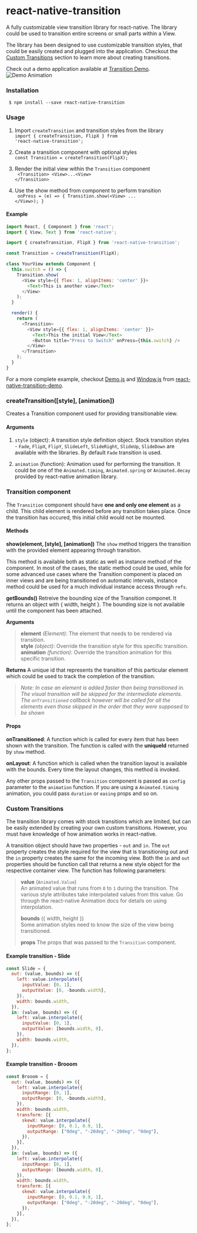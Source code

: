 # react-native-transition
A fully customizable view transition library for react-native. The library
could be used to transition entire screens or small parts within a View.

The library has been designed to use customizable transition styles, that
could be easily created and plugged into the application. Checkout the
[Custom Transitions](#custom-transitions) section to learn more about creating
transitions.

Check out a demo application available at
[Transition Demo](https://github.com/sharingapples/react-native-transition-demo).  
![Demo Animation](./docs/demo.gif)

### Installation
` $ npm install --save react-native-transition`

### Usage

1. Import `createTransition` and transition styles from the library  
   <code>import { createTransition, FlipX } from 'react-native-transition';</code>

2. Create a transition component with optional styles  
   <code>const Transition = createTransition(FlipX);</code>

3. Render the initial view within the `Transition` component  
   <code>
   &lt;Transition&gt;
   &lt;View&gt;...&lt;View&gt;
   &lt;/Transition&gt;
   </code>

4. Use the show method from component to perform transition  
   <code>
     onPress = (e) => { Transition.show(&lt;View&gt; ... &lt;/View&gt;); }
   </code>

#### Example
```javascript
import React, { Component } from 'react';
import { View, Text } from 'react-native';

import { createTransition, FlipX } from 'react-native-transition';

const Transition = createTransition(FlipX);

class YourView extends Component {
  this.switch = () => {
    Transition.show(
      <View style={{ flex: 1, alignItems: 'center' }}>
        <Text>This is another view</Text>
      </View>
    );
  }

  render() {
    return (
      <Transition>
        <View style={{ flex: 1, alignItems: 'center' }}>
          <Text>This the initial View</Text>
          <Button title="Press to Switch" onPress={this.switch} />
        </View>
      </Transition>
    );
  }
}
```

For a more complete example, checkout [Demo.js](https://github.com/sharingapples/react-native-transition-demo/tree/master/src/Demo.js)
and [Window.js](https://github.com/sharingapples/react-native-transition-demo/tree/master/src/Window.js) from
[react-native-transition-demo](https://github.com/sharingapples/react-native-transition-demo).

### createTransition([style], [animation])
Creates a Transition component used for providing transitionable view.

#### Arguments
1. `style` (object): A transition style definition object. Stock transition styles - `Fade`,
`FlipX`, `FlipY`, `SlideLeft`, `SlideRight`, `SlideUp`, `SlideDown` are available
with the libraries. By default `Fade` transition is used.

2. `animation` (function): Animation used for performing the transition. It could
be one of the `Animated.timing`, `Animated.spring` or `Animated.decay` provided
by react-native animation library.

### Transition component
The `Transition` component should have **one and only one element** as a child.
This child element is rendered before any transition takes place. Once the
transition has occured, this initial child would not be mounted.

#### Methods
**show(element, [style], [animation])**
The `show` method triggers the transition with the provided element appearing
through transition.

This method is available both as static as well as instance method of the
component. In most of the cases, the static method could be used, while for
some advanced use cases where the Transition component is placed on inner
views and are being transitioned on automatic intervals, instance method
could be used for a much individual instance access through `refs`.

**getBounds()**
Retreive the bounding size of the Transition componet. It returns an object
with { width, height }. The bounding size is not available until the component
has been attached.

**Arguments**
> **element** *(Element)*: The element that needs to be rendered via transition.  
> **style** *(object)*: Override the transition style for this specific transition.  
> **animation** *(function)*: Override the transition animation for this specific transition.  

**Returns** A unique id that represents the transition of this particular element which
could be used to track the completion of the transition.

> *Note: In case an element is added faster than being transitioned in. The visual
transition will be skipped for the intermediate elements. The `onTransitioned` callback
however will be called for all the elements even those skipped in the order that
they were supposed to be shown*

#### Props
**onTransitioned**: A function which is called for every item that has been shown
with the transition. The function is called with the **uniqueId** returned by `show`
method.

**onLayout**: A function which is called when the transition layout is
available with the bounds. Every time the layout changes, this method is invoked.

Any other props passed to the `Transition` component is passed as `config` parameter
to the `animation` function. If you are using a `Animated.timing` animation, you
could pass `duration` or `easing` props and so on.

### Custom Transitions
The transition library comes with stock transitions which are limited, but
can be easily extended by creating your own custom transitions. However, you must
have knowledge of how animation works in react-native.

A transition object should have two properties - `out` and `in`. The `out`
property creates the style required for the view that is transitioning out
and the `in` property creates the same for the incoming view. Both the `in`
and `out` properties should be function call that returns a new style object
for the respective container view. The function has following parameters:
> **value** (`Animated.Value`)  
> An animated value that runs from `0` to `1` during the transition. The
various style attributes take interpolated values from this value. Go
through the react-native Animation docs for details on using interpolation.
>
> **bounds** ({ width, height })  
> Some animation styles need to know the size of the view being transitioned.
>
> **props**
> The props that was passed to the `Transition` component.

#### Example transition - Slide
```javascript
const Slide = {
  out: (value, bounds) => ({
    left: value.interpolate({
      inputValue: [0, 1],
      outputValue: [0, -bounds.width],
    }),
    width: bounds.width,
  }),
  in: (value, bounds) => ({
    left: value.interpolate({
      inputValue: [0, 1],
      outputValue: [bounds.width, 0],
    }),
    width: bounds.width,
  }),
};
```

#### Example transition - Brooom
```javascript
const Brooom = {
  out: (value, bounds) => ({
    left: value.interpolate({
      inputRange: [0, 1],
      outputRange: [0, -bounds.width],
    }),
    width: bounds.width,
    transform: [{
      skewX: value.interpolate({
        inputRange: [0, 0.1, 0.9, 1],
        outputRange: ["0deg", "-20deg", "-20deg", "0deg"],
      }),
    }],
  }),
  in: (value, bounds) => ({
    left: value.interpolate({
      inputRange: [0, 1],
      outputRange: [bounds.width, 0],
    }),
    width: bounds.width,
    transform: [{
      skewX: value.interpolate({
        inputRange: [0, 0.1, 0.9, 1],
        outputRange: ["0deg", "-20deg", "-20deg", "0deg"],
      }),
    }],
  }),
};
```

